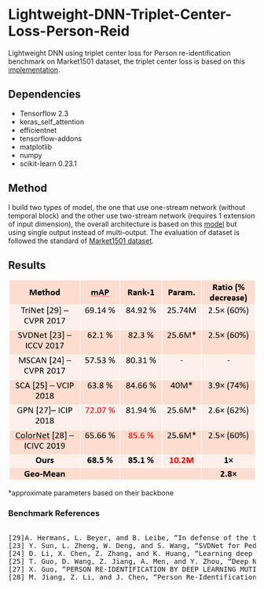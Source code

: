 # Lightweight-DNN-Triplet-Center-Loss-Person-Reid
 Lightweight DNN using triplet center loss for Person re-identification benchmark on Market1501 dataset, the triplet center loss is based on this [implementation](https://github.com/popcornell/keras-triplet-center-loss).

## Dependencies
- Tensorflow 2.3
- keras_self_attention
- efficientnet
- tensorflow-addons
- matplotlib
- numpy
- scikit-learn 0.23.1

## Method
I build two types of model, the one that use one-stream network (without temporal block) and the other use two-stream network (requires 1 extension of input dimension), the overall architecture is based on this [model](https://github.com/farhantandia/Lightweight-Multi-Task-DNN-Project-and-Benchmark) but using single output instead of multi-output. The evaluation of dataset is followed the standard of [Market1501 dataset](https://paperswithcode.com/dataset/market-1501#:~:text=Market%2D1501%20is%20a%20large,Deformable%20Part%20Models%20pedestrian%20detector.).

## Results
<p align="center">
<img src="https://github.com/farhantandia/Lightweight-DNN-Triplet-Center-Loss-Person-Reid/blob/main/results.png", width="500"><br>
</p>

*approximate parameters based on their backbone

### Benchmark References
<pre>

[29]A. Hermans, L. Beyer, and B. Leibe, “In defense of the triplet loss for person re-identification,”
[23] Y. Sun, L. Zheng, W. Deng, and S. Wang, “SVDNet for Pedestrian Retrieval,”
[24] D. Li, X. Chen, Z. Zhang, and K. Huang, “Learning deep tr-Aware features over body and latent parts for person re-identification,” 
[25] T. Guo, D. Wang, Z. Jiang, A. Men, and Y. Zhou, “Deep Network with Spatial and Channel Attention for Person Re-identification,”
[27] X. Guo, “PERSON RE-IDENTIFICATION BY DEEP LEARNING MUTI-PART INFORMATION COMPLEMENTARY 
[28] M. Jiang, Z. Li, and J. Chen, “Person Re-Identification Using Color Features and CNN Features,”

</pre>


